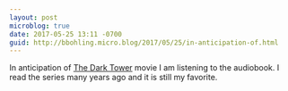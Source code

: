 ```yaml
---
layout: post
microblog: true
date: 2017-05-25 13:11 -0700
guid: http://bbohling.micro.blog/2017/05/25/in-anticipation-of.html
---
```

In anticipation of [The Dark Tower](http://trailers.apple.com/trailers/sony_pictures/the-dark-tower/) movie I am listening to the audiobook. I read the series many years ago and it is still my favorite.
